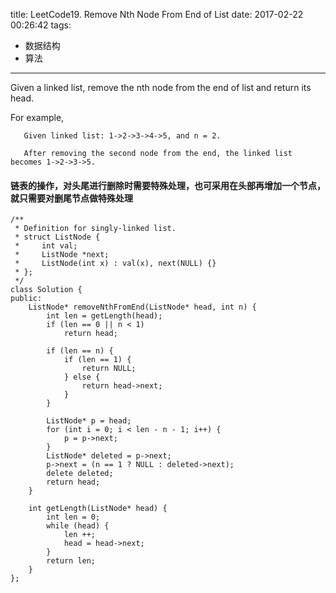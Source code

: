 title: LeetCode19. Remove Nth Node From End of List
date: 2017-02-22 00:26:42
tags:
- 数据结构
- 算法
---

Given a linked list, remove the nth node from the end of list and return its head.

For example,
```
   Given linked list: 1->2->3->4->5, and n = 2.

   After removing the second node from the end, the linked list becomes 1->2->3->5.
```

#### 链表的操作，对头尾进行删除时需要特殊处理，也可采用在头部再增加一个节点，就只需要对删尾节点做特殊处理

```
/**
 * Definition for singly-linked list.
 * struct ListNode {
 *     int val;
 *     ListNode *next;
 *     ListNode(int x) : val(x), next(NULL) {}
 * };
 */
class Solution {
public:
    ListNode* removeNthFromEnd(ListNode* head, int n) {
        int len = getLength(head);
        if (len == 0 || n < 1)
            return head;
        
        if (len == n) {
            if (len == 1) {
                return NULL;
            } else {
                return head->next;
            }
        }
        
        ListNode* p = head;
        for (int i = 0; i < len - n - 1; i++) {
            p = p->next;
        }
        ListNode* deleted = p->next;
        p->next = (n == 1 ? NULL : deleted->next);
        delete deleted;
        return head;
    }
    
    int getLength(ListNode* head) {
        int len = 0;
        while (head) {
            len ++;
            head = head->next;
        }
        return len;
    }
};
```